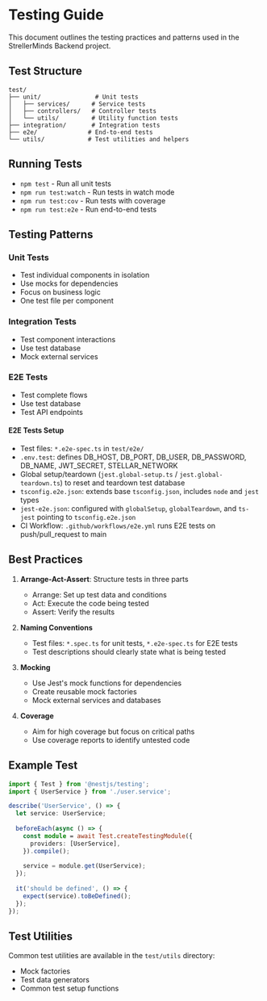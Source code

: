 # Testing Guide

This document outlines the testing practices and patterns used in the StrellerMinds Backend project.

## Test Structure

```
test/
├── unit/               # Unit tests
│   ├── services/      # Service tests
│   ├── controllers/   # Controller tests
│   └── utils/         # Utility function tests
├── integration/       # Integration tests
├── e2e/              # End-to-end tests
└── utils/            # Test utilities and helpers
```

## Running Tests

- `npm test` - Run all unit tests
- `npm run test:watch` - Run tests in watch mode
- `npm run test:cov` - Run tests with coverage
- `npm run test:e2e` - Run end-to-end tests

## Testing Patterns

### Unit Tests
- Test individual components in isolation
- Use mocks for dependencies
- Focus on business logic
- One test file per component

### Integration Tests
- Test component interactions
- Use test database
- Mock external services

### E2E Tests
- Test complete flows
- Use test database
- Test API endpoints

#### E2E Tests Setup
- Test files: `*.e2e-spec.ts` in `test/e2e/`
- `.env.test`: defines DB_HOST, DB_PORT, DB_USER, DB_PASSWORD, DB_NAME, JWT_SECRET, STELLAR_NETWORK
- Global setup/teardown (`jest.global-setup.ts` / `jest.global-teardown.ts`) to reset and teardown test database
- `tsconfig.e2e.json`: extends base `tsconfig.json`, includes `node` and `jest` types
- `jest-e2e.json`: configured with `globalSetup`, `globalTeardown`, and `ts-jest` pointing to `tsconfig.e2e.json`
- CI Workflow: `.github/workflows/e2e.yml` runs E2E tests on push/pull_request to main

## Best Practices

1. **Arrange-Act-Assert**: Structure tests in three parts
   - Arrange: Set up test data and conditions
   - Act: Execute the code being tested
   - Assert: Verify the results

2. **Naming Conventions**
   - Test files: `*.spec.ts` for unit tests, `*.e2e-spec.ts` for E2E tests
   - Test descriptions should clearly state what is being tested

3. **Mocking**
   - Use Jest's mock functions for dependencies
   - Create reusable mock factories
   - Mock external services and databases

4. **Coverage**
   - Aim for high coverage but focus on critical paths
   - Use coverage reports to identify untested code

## Example Test

```typescript
import { Test } from '@nestjs/testing';
import { UserService } from './user.service';

describe('UserService', () => {
  let service: UserService;
  
  beforeEach(async () => {
    const module = await Test.createTestingModule({
      providers: [UserService],
    }).compile();
    
    service = module.get(UserService);
  });
  
  it('should be defined', () => {
    expect(service).toBeDefined();
  });
});
```

## Test Utilities

Common test utilities are available in the `test/utils` directory:
- Mock factories
- Test data generators
- Common test setup functions
